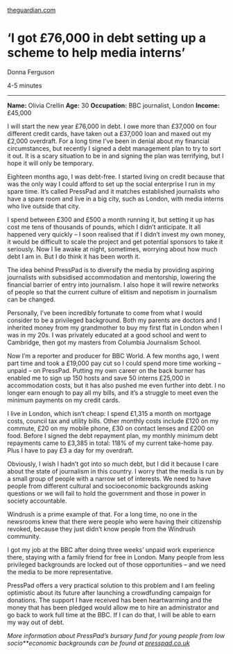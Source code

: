 [theguardian.com](https://www.theguardian.com/money/2019/dec/21/i-got-76000-in-debt-setting-up-a-scheme-to-help-media-interns)

# ‘I got £76,000 in debt setting up a scheme to help media interns’

Donna Ferguson

4-5 minutes

------

**Name:** Olivia Crellin
**Age:** 30
**Occupation:** BBC journalist, London
**Income:** £45,000

I will start the new year £76,000 in debt. I owe more than £37,000 on four different credit cards, have taken out a £37,000 loan and maxed  out my £2,000 overdraft. For a long time I’ve been in denial about my  financial circumstances, but recently I signed a debt management plan to try to sort it out. It is a scary situation to be in and signing the  plan was terrifying, but I hope it will only be temporary.

Eighteen months ago, I was debt-free. I started living on credit  because that was the only way I could afford to set up the social  enterprise I run in my spare time. It’s called PressPad and it matches  established journalists who have a spare room and live in a big city,  such as London, with media interns who live outside that city.

I spend between £300 and £500 a month running it, but setting it up  has cost me tens of thousands of pounds, which I didn’t anticipate. It  all happened very quickly – I soon realised that if I didn’t invest my  own money, it would be difficult to scale the project and get potential  sponsors to take it seriously. Now I lie awake at night, sometimes,  worrying about how much debt I am in. But I do think it has been worth  it.

The idea behind PressPad is to diversify the media by providing  aspiring journalists with subsidised accommodation and mentorship,  lowering the financial barrier of entry into journalism. I also hope it  will rewire networks of people so that the current culture of elitism  and nepotism in journalism can be changed.

Personally, I’ve been incredibly fortunate to come from what I would  consider to be a privileged background. Both my parents are doctors and I inherited money from my grandmother to buy my first flat in London when I was in my 20s. I was privately educated at a good school and went to  Cambridge, then got my masters from Columbia Journalism School.

Now I’m a reporter and producer for BBC World. A few months ago, I  went part time and took a £19,000 pay cut so I could spend more time  working – unpaid – on PressPad. Putting my own career on the back burner has enabled me to sign up 150 hosts and save 50 interns £25,000 in  accommodation costs, but it has also pushed me even further into debt. I no longer earn enough to pay all my bills, and it’s a struggle to meet  even the minimum payments on my credit cards.

I live in London, which isn’t cheap: I spend £1,315 a month on  mortgage costs, council tax and utility bills. Other monthly costs  include £120 on my commute, £20 on my mobile phone, £30 on contact  lenses and £200 on food. Before I signed the debt repayment plan, my  monthly minimum debt repayments came to £3,385 in total: 118% of my  current take-home pay. Plus I have to pay £3 a day for my overdraft.

Obviously, I wish I hadn’t got into so much debt, but I did it  because I care about the state of journalism in this country. I worry  that the media is run by a small group of people with a narrow set of  interests. We need to have people from different cultural and  socioeconomic backgrounds asking questions or we will fail to hold the  government and those in power in society accountable.

Windrush is a prime example of that. For a long time, no one in the  newsrooms knew that there were people who were having their citizenship  revoked, because they just didn’t know people from the Windrush  community.

I got my job at the BBC after doing three weeks’ unpaid work  experience there, staying with a family friend for free in London. Many  people from less privileged backgrounds are locked out of those  opportunities – and we need the media to be more representative.

PressPad offers a very practical solution to this problem and I am  feeling optimistic about its future after launching a crowdfunding  campaign for donations. The support I have received has been  heartwarming and the money that has been pledged would allow me to hire  an administrator and go back to work full time at the BBC. If I can do  that, I will be able to earn my way out of debt.

*More information about PressPad’s bursary fund for young people from low socio**economic backgrounds can be found at [presspad.co.uk](https://presspad.co.uk/help-us-diversify-the-media/)*

​          